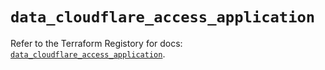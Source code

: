 # `data_cloudflare_access_application`

Refer to the Terraform Registory for docs: [`data_cloudflare_access_application`](https://registry.terraform.io/providers/cloudflare/cloudflare/4.14.0/docs/data-sources/access_application).
